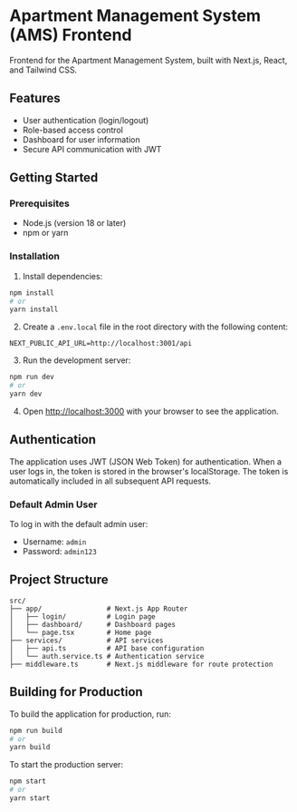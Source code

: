 # Apartment Management System (AMS) Frontend

Frontend for the Apartment Management System, built with Next.js, React, and Tailwind CSS.

## Features

- User authentication (login/logout)
- Role-based access control
- Dashboard for user information
- Secure API communication with JWT

## Getting Started

### Prerequisites

- Node.js (version 18 or later)
- npm or yarn

### Installation

1. Install dependencies:

```bash
npm install
# or
yarn install
```

2. Create a `.env.local` file in the root directory with the following content:

```
NEXT_PUBLIC_API_URL=http://localhost:3001/api
```

3. Run the development server:

```bash
npm run dev
# or
yarn dev
```

4. Open [http://localhost:3000](http://localhost:3000) with your browser to see the application.

## Authentication

The application uses JWT (JSON Web Token) for authentication. When a user logs in, the token is stored in the browser's localStorage. The token is automatically included in all subsequent API requests.

### Default Admin User

To log in with the default admin user:

- Username: `admin`
- Password: `admin123`

## Project Structure

```
src/
├── app/                # Next.js App Router
│   ├── login/          # Login page
│   ├── dashboard/      # Dashboard pages
│   └── page.tsx        # Home page
├── services/           # API services
│   ├── api.ts          # API base configuration
│   └── auth.service.ts # Authentication service
├── middleware.ts       # Next.js middleware for route protection
```

## Building for Production

To build the application for production, run:

```bash
npm run build
# or
yarn build
```

To start the production server:

```bash
npm start
# or
yarn start
```
